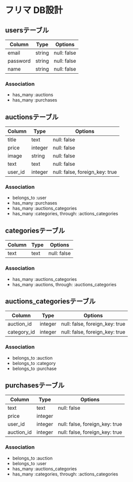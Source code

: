 # フリマ DB設計
## usersテーブル
|Column|Type|Options|
|------|----|-------|
|email|string|null: false|
|password|string|null: false|
|name|string|null: false|
### Association
- has_many :auctions
- has_many :purchases   

## auctionsテーブル
|Column|Type|Options|
|------|----|-------|
|title|text|null: false| 
|price|integer|null: false| 
|image|string|null: false|
|text|text|null: false| 
|user_id|integer|null: false, foreign_key: true|
### Association
- belongs_to :user
- has_many :purchases
- has_many :auctions_categories
- has_many :categories,  through:  :actions_categories
## categoriesテーブル
|Column|Type|Options|
|------|----|-------|
|text|text|null: false|
### Association
- has_many :auctions_categories
- has_many :auctions,  through:  :auctions_categories
## auctions_categoriesテーブル
|Column|Type|Options|
|------|----|-------|
|auction_id|integer|null: false, foreign_key: true|
|category_id|integer|null: false, foreign_key: true|
### Association
- belongs_to :auction
- belongs_to :category 
- belongs_to :purchase
## purchasesテーブル
|Column|Type|Options|
|------|----|-------|
|text|text|null: false| 
|price|integer 
|user_id|integer|null: false, foreign_key: true|
|auction_id|integer|null: false, foreign_key: true|
### Association
- belongs_to :auction 
- belongs_to :user  
- has_many :auctions_categories
- has_many  :categories,  through:  :actions_categories